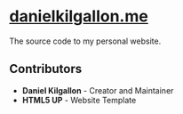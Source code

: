 # [danielkilgallon.me](www.danielkilgallon.me)

The source code to my personal website.

## Contributors

* **Daniel Kilgallon** - Creator and Maintainer
* **HTML5 UP** - Website Template